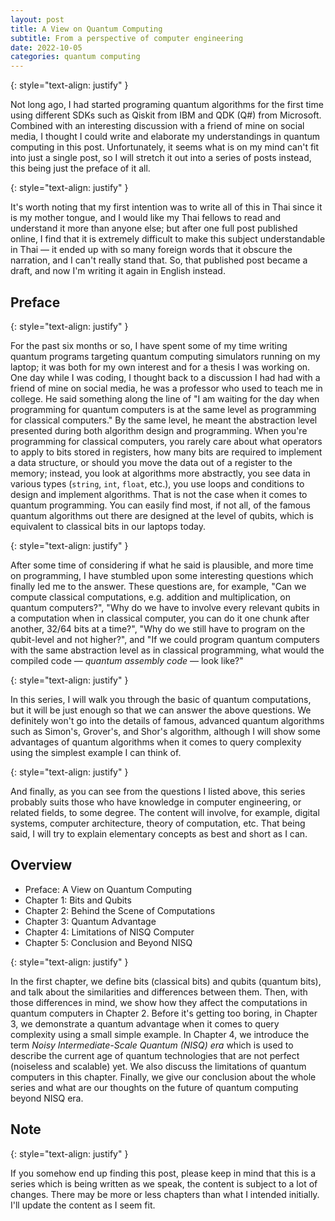 ```yaml
---
layout: post
title: A View on Quantum Computing
subtitle: From a perspective of computer engineering
date: 2022-10-05
categories: quantum computing
---
```


{: style="text-align: justify" }

Not long ago, I had started programing quantum algorithms for the first time using different SDKs such as Qiskit from
IBM and QDK (Q#) from Microsoft.
Combined with an interesting discussion with a friend of mine on social media, I thought I could write and elaborate my
understandings in quantum computing in this post.
Unfortunately, it seems what is on my mind can't fit into just a single post, so I will stretch it out into a series
of posts instead, this being just the preface of it all.

{: style="text-align: justify" }

It's worth noting that my first intention was to write all of this in Thai since it is my mother tongue, and I would
like my Thai fellows to read and understand it more than anyone else;
but after one full post published online, I find that it is extremely difficult to make this subject understandable in
Thai &mdash; it ended up with so many foreign words that it obscure the narration, and I can't really stand that.
So, that published post became a draft, and now I'm writing it again in English instead.

## Preface

{: style="text-align: justify" }

For the past six months or so, I have spent some of my time writing quantum programs targeting quantum computing
simulators running on my laptop;
it was both for my own interest and for a thesis I was working on.
One day while I was coding, I thought back to a discussion I had had with a friend of mine on social media, he was a
professor who used to teach me in college.
He said something along the line of "I am waiting for the day when programming for quantum computers is at the same
level as programming for classical computers."
By the same level, he meant the abstraction level presented during both algorithm design and programming.
When you're programming for classical computers, you rarely care about what operators to apply to bits stored in
registers, how many bits are required to implement a data structure, or should you move the data out of a register to
the memory;
instead, you look at algorithms more abstractly, you see data in various types (`string`, `int`, `float`, etc.), you use
loops and conditions to design and implement algorithms.
That is not the case when it comes to quantum programming.
You can easily find most, if not all, of the famous quantum algorithms out there are designed at the level of qubits,
which is equivalent to classical bits in our laptops today.

{: style="text-align: justify" }

After some time of considering if what he said is plausible, and more time on programming, I have stumbled upon some 
interesting questions which finally led me to the answer.
These questions are, for example, "Can we compute classical computations, e.g. addition and multiplication, on quantum
computers?", "Why do we have to involve every relevant qubits in a computation when in classical computer, you can do
it one chunk after another, 32/64 bits at a time?", "Why do we still have to program on the qubit-level and not higher?",
and "If we could program quantum computers with the same abstraction level as in classical programming, what would the
compiled code &mdash; *quantum assembly code* &mdash; look like?"

{: style="text-align: justify" }

In this series, I will walk you through the basic of quantum computations, but it will be just enough so that we can
answer the above questions.
We definitely won't go into the details of famous, advanced quantum algorithms such as Simon's, Grover's, and Shor's
algorithm, although I will show some advantages of quantum algorithms when it comes to query complexity using the
simplest example I can think of.

{: style="text-align: justify" }

And finally, as you can see from the questions I listed above, this series probably suits those who have knowledge in
computer engineering, or related fields, to some degree.
The content will involve, for example, digital systems, computer architecture, theory of computation, etc.
That being said, I will try to explain elementary concepts as best and short as I can.

## Overview

- Preface: A View on Quantum Computing
- Chapter 1: Bits and Qubits
- Chapter 2: Behind the Scene of Computations
- Chapter 3: Quantum Advantage
- Chapter 4: Limitations of NISQ Computer
- Chapter 5: Conclusion and Beyond NISQ

[//]: # (1. superposition & entanglement & measurement & discrete and continuous )
[//]: # (2. universal gate set & classical computations & involvement of all qubits)
[//]: # (3. balanced vs constant)
[//]: # (4. coherence time & # of qubits & programming abstraction & assembly code)
[//]: # (5. the way it is & quantum OOP)

{: style="text-align: justify" }

In the first chapter, we define bits (classical bits) and qubits (quantum bits), and talk about the similarities and
differences between them.
Then, with those differences in mind, we show how they affect the computations in quantum computers in Chapter 2.
Before it's getting too boring, in Chapter 3, we demonstrate a quantum advantage when it comes to query complexity using
a small simple example.
In Chapter 4, we introduce the term *Noisy Intermediate-Scale Quantum (NISQ) era* which is used to describe the current
age of quantum technologies that are not perfect (noiseless and scalable) yet.
We also discuss the limitations of quantum computers in this chapter.
Finally, we give our conclusion about the whole series and what are our thoughts on the future of quantum computing
beyond NISQ era.

## Note

{: style="text-align: justify" }

If you somehow end up finding this post, please keep in mind that this is a series which is being written as we speak,
the content is subject to a lot of changes.
There may be more or less chapters than what I intended initially.
I'll update the content as I seem fit.